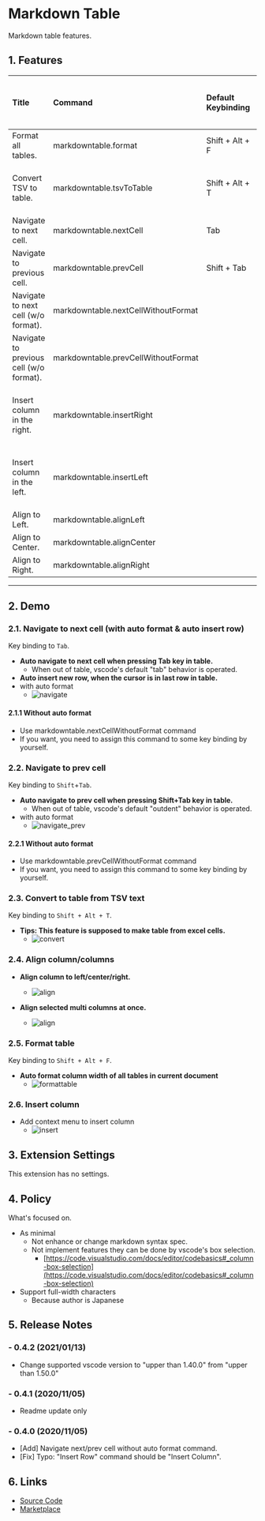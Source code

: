 # Markdown Table

Markdown table features.

## 1. Features

| Title                                   | Command                             | Default Keybinding | In the Editor Right Click Menu      |
| :-------------------------------------- | :---------------------------------- | :----------------- | :---------------------------------- |
| Format all tables.                      | markdowntable.format                | Shift + Alt + F    | Yes                                 |
| Convert TSV to table.                   | markdowntable.tsvToTable            | Shift + Alt + T    | Yes (only when selecting range)     |
| Navigate to next cell.                  | markdowntable.nextCell              | Tab                | No                                  |
| Navigate to previous cell.              | markdowntable.prevCell              | Shift + Tab        | No                                  |
| Navigate to next cell (w/o format).     | markdowntable.nextCellWithoutFormat |                    | No                                  |
| Navigate to previous cell (w/o format). | markdowntable.prevCellWithoutFormat |                    | No                                  |
| Insert column in the right.             | markdowntable.insertRight           |                    | Yes (only when not selecting range) |
| Insert column in the left.              | markdowntable.insertLeft            |                    | Yes (only when not selecting range) |
| Align to Left.                          | markdowntable.alignLeft             |                    | Yes                                 |
| Align to Center.                        | markdowntable.alignCenter           |                    | Yes                                 |
| Align to Right.                         | markdowntable.alignRight            |                    | Yes                                 |

---

## 2. Demo

### 2.1. Navigate to next cell (with auto format & auto insert row)

Key binding to `Tab`.

- **Auto navigate to next cell when pressing Tab key in table.**
    - When out of table, vscode's default "tab" behavior is operated.
- **Auto insert new row, when the cursor is in last row in table.**
- with auto format
    - ![navigate](images/navigate_next_cell.gif)

#### 2.1.1 Without auto format

- Use markdowntable.nextCellWithoutFormat command
- If you want, you need to assign this command to some key binding by yourself.

### 2.2. Navigate to prev cell

Key binding to `Shift`+`Tab`.

- **Auto navigate to prev cell when pressing Shift+Tab key in table.**
    - When out of table, vscode's default "outdent" behavior is operated.
- with auto format
    - ![navigate_prev](images/navigate_prev_cell.gif)

#### 2.2.1 Without auto format

- Use markdowntable.prevCellWithoutFormat command
- If you want, you need to assign this command to some key binding by yourself.

### 2.3. Convert to table from TSV text

Key binding to `Shift + Alt + T`.

- **Tips: This feature is supposed to make table from excel cells.**
    - ![convert](images/table_from_excel.gif)

### 2.4. Align column/columns

- **Align column to left/center/right.**
    - ![align](images/align_column.gif)

- **Align selected multi columns at once.**
    - ![align](images/align_columns_at_once.gif)

### 2.5. Format table

Key binding to `Shift + Alt + F`.

- **Auto format column width of all tables in current document**
    - ![formattable](images/format_table.gif)

### 2.6. Insert column

- Add context menu to insert column
    - ![insert](images/insert.gif)

## 3. Extension Settings

This extension has no settings.

## 4. Policy

What's focused on.

- As minimal
    - Not enhance or change markdown syntax spec.
    - Not implement features they can be done by vscode's box selection.
        - [https://code.visualstudio.com/docs/editor/codebasics#_column-box-selection](https://code.visualstudio.com/docs/editor/codebasics#_column-box-selection)
- Support full-width characters
    - Because author is Japanese

## 5. Release Notes

### - 0.4.2 (2021/01/13)

- Change supported vscode version to "upper than 1.40.0" from "upper than 1.50.0"

### - 0.4.1 (2020/11/05)

- Readme update only

### - 0.4.0 (2020/11/05)

- [Add] Navigate next/prev cell without auto format command.
- [Fix] Typo: "Insert Row" command should be "Insert Column".

## 6. Links

- [Source Code](https://github.com/takumisoft68/vscode-markdown-table)
- [Marketplace](https://marketplace.visualstudio.com/items?itemName=TakumiI.markdowntable)
